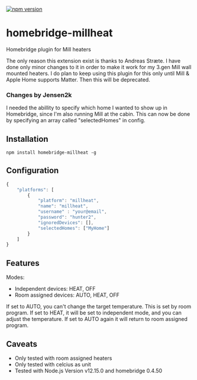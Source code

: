 [![npm version](https://badge.fury.io/js/homebridge-millheat.svg)](https://www.npmjs.com/package/homebridge-millheat)

# homebridge-millheat

Homebridge plugin for Mill heaters

The only reason this extension exist is thanks to Andreas Stræte. I have done only minor changes to it in order 
to make it work for my 3.gen Mill wall mounted heaters. I do plan to keep using this plugin for this only until Mill
& Apple Home supports Matter. Then this will be deprecated. 

### Changes by Jensen2k
I needed the abillity to specify which home I wanted to show up in Homebridge, since I'm also running Mill at the cabin.
This can now be done by specifying an array called "selectedHomes" in config.


## Installation

```
npm install homebridge-millheat -g
```

## Configuration

```javascript
{
    "platforms": [
        {
            "platform": "millheat",
            "name": "millheat",
            "username" : "your@email",
            "password": "hunter2",
            "ignoredDevices": [],
            "selectedHomes": ["MyHome"]
        }
    ]
}

```

## Features

Modes:

- Independent devices: HEAT, OFF
- Room assigned devices: AUTO, HEAT, OFF

If set to AUTO, you can't change the target temperature. This is set by room program. If set to HEAT, it will be set to independent mode, and you can adjust the temperature. If set to AUTO again it will return to room assigned program.

## Caveats

- Only tested with room assigned heaters
- Only tested with celcius as unit
- Tested with Node.js Version v12.15.0 and homebridge 0.4.50
